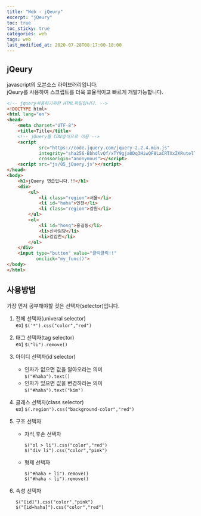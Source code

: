 ```yaml
---
title: "Web - jQeury"
excerpt: "jQeury"
toc: true
toc_sticky: true
categories: web
tags: web
last_modified_at: 2020-07-28T08:17:00-18:00
---
```

## jQeury
javascript의 오븐소스 라이브러리입니다.  
jQeury를 사용하여 스크립트를 더욱 효율적이고 빠르게 개발가능합니다.  

```HTML
<!-- jquery사용하기위한 HTML파일입니다. -->
<!DOCTYPE html>
<html lang="en">
<head>
    <meta charset="UTF-8">
    <title>Title</title>
    <!-- jQuery를 CDN방식으로 이용 -->
    <script
            src="https://code.jquery.com/jquery-2.2.4.min.js"
            integrity="sha256-BbhdlvQf/xTY9gja0Dq3HiwQF8LaCRTXxZKRutelT44="
            crossorigin="anonymous"></script>
    <script src="js/05_jQuery.js"></script>
</head>
<body>
    <h1>jQuery 연습입니다.!!</h1>
    <div>
        <ul>
            <li class="region">서울</li>
            <li id="haha">인천</li>
            <li class="region">강원</li>
        </ul>
        <ol>
            <li id="hong">홍길동</li>
            <li>신사임당</li>
            <li>강감찬</li>
        </ol>
    </div>
    <input type="button" value="클릭클릭!!"
           onclick="my_func()">
</body>
</html>
```

## 사용방법  
가장 먼저 공부해야할 것은 선택자(selector)입니다.  
1. 전체 선택자(univeral selector)  
	ex) `$('*').css("color","red")`  
1. 태그 선택자(tag selector)  
	ex) `$("li").remove()`  
1. 아이디 선택자(id selector)  
	- 인자가 없으면 값을 알아오라는 의미  
		`$("#haha").text()`  
	- 인자가 있으면 값을 변경하라는 의미  
		`$("#haha").text("kim")`  
1. 클래스 선택자(class selector)  
	ex) `$(.region").css("background-color","red")`  
1. 구조 선택자  
	- 자식,후손 선택자  
		
		```
		$("ol > li").css("color","red")
		$("div li").css("color","pink")
		```
	
	- 형제 선택자  
		
		```
		$("#haha + li").remove()
		$("#haha ~ li").remove()
		```
		
1. 속성 선택자  
	```
	$("[id]").css("color","pink")
	$("[id=haha]").css("color","red")
	```



